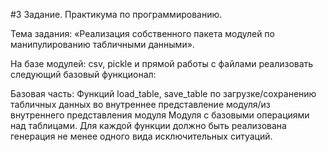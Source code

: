 #3 Задание. Практикума по программированию.

Тема задания: «Реализация собственного пакета модулей по манипулированию табличными данными».

На базе модулей: csv, pickle и прямой работы с файлами реализовать следующий базовый функционал:

Базовая часть: Функций load_table, save_table по загрузке/сохранению табличных данных во внутреннее представление модуля/из внутреннего представления модуля Модуля с базовыми операциями над таблицами. Для каждой функции должно быть реализована генерация не менее одного вида исключительных ситуаций.
